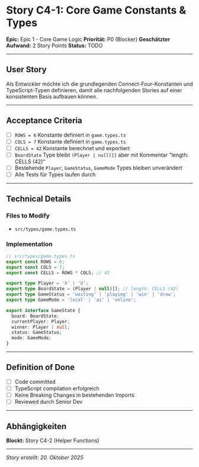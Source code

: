 # Story C4-1: Core Game Constants & Types

**Epic:** Epic 1 - Core Game Logic
**Priorität:** P0 (Blocker)
**Geschätzter Aufwand:** 2 Story Points
**Status:** TODO

---

## User Story

Als Entwickler möchte ich die grundlegenden Connect-Four-Konstanten und TypeScript-Typen definieren, damit alle nachfolgenden Stories auf einer konsistenten Basis aufbauen können.

---

## Acceptance Criteria

- [ ] `ROWS = 6` Konstante definiert in `game.types.ts`
- [ ] `COLS = 7` Konstante definiert in `game.types.ts`
- [ ] `CELLS = 42` Konstante berechnet und exportiert
- [ ] `BoardState` Type bleibt `(Player | null)[]` aber mit Kommentar "length: CELLS (42)"
- [ ] Bestehende `Player`, `GameStatus`, `GameMode` Types bleiben unverändert
- [ ] Alle Tests für Types laufen durch

---

## Technical Details

### Files to Modify
- `src/types/game.types.ts`

### Implementation
```typescript
// src/types/game.types.ts
export const ROWS = 6;
export const COLS = 7;
export const CELLS = ROWS * COLS; // 42

export type Player = 'X' | 'O';
export type BoardState = (Player | null)[]; // length: CELLS (42)
export type GameStatus = 'waiting' | 'playing' | 'win' | 'draw';
export type GameMode = 'local' | 'ai' | 'online';

export interface GameState {
  board: BoardState;
  currentPlayer: Player;
  winner: Player | null;
  status: GameStatus;
  mode: GameMode;
}
```

---

## Definition of Done

- [ ] Code committed
- [ ] TypeScript compilation erfolgreich
- [ ] Keine Breaking Changes in bestehenden Imports
- [ ] Reviewed durch Senior Dev

---

## Abhängigkeiten

**Blockt:** Story C4-2 (Helper Functions)

---

_Story erstellt: 20. Oktober 2025_
